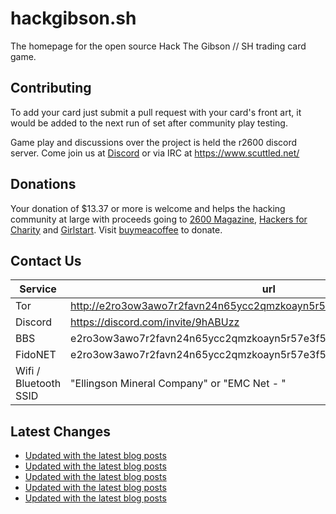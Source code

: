 # hackgibson.sh
The homepage for the open source Hack The Gibson // SH trading card game.


## Contributing

To add your card just submit a pull request with your card's front art, it would be added to the next run of set after community play testing.

Game play and discussions over the project is held the r2600 discord server. Come join us at [Discord](https://discord.com/invite/9hABUzz) or via IRC at https://www.scuttled.net/


## Donations

Your donation of $13.37 or more is welcome and helps the hacking community at large with proceeds going to [2600 Magazine](https://2600.com/), [Hackers for Charity](https://hackersforcharity.org) and [Girlstart](https://girlstart.org).  Visit [buymeacoffee](https://www.buymeacoffee.com/hackgibson.sh) to donate.


## Contact Us

Service | url
-|-
Tor | http://e2ro3ow3awo7r2favn24n65ycc2qmzkoayn5r57e3f56nvjwdcgg32ad.onion
Discord | https://discord.com/invite/9hABUzz
BBS | e2ro3ow3awo7r2favn24n65ycc2qmzkoayn5r57e3f56nvjwdcgg32ad.onion:23
FidoNET | e2ro3ow3awo7r2favn24n65ycc2qmzkoayn5r57e3f56nvjwdcgg32ad.onion:24554
Wifi / Bluetooth SSID | "Ellingson Mineral Company" or "EMC Net - <fidonet address>"

## Latest Changes
<!-- BLOG-POST-LIST:START -->
- [Updated with the latest blog posts](https://github.com/DFW2600/hackgibson.sh/commit/02850bdfbe8e33c9026d33b236b2e054b9951e60)
- [Updated with the latest blog posts](https://github.com/DFW2600/hackgibson.sh/commit/840c62d819e9e2c848b79306ad0663e1a3088955)
- [Updated with the latest blog posts](https://github.com/DFW2600/hackgibson.sh/commit/018fa2da6b5049bb4d230ee46cbbd7594525b5e6)
- [Updated with the latest blog posts](https://github.com/DFW2600/hackgibson.sh/commit/2638a0fe9a269e2ce982ada1992b4268e861775c)
- [Updated with the latest blog posts](https://github.com/DFW2600/hackgibson.sh/commit/c1252efe31ec182e1e07082e07f0f02db7bb64d5)
<!-- BLOG-POST-LIST:END -->
